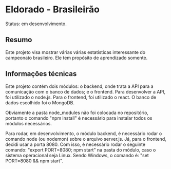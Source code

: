 # Eldorado - Brasileirão

Status: em desenvolvimento.

## Resumo
Este projeto visa mostrar várias várias estatísticas interessante do campeonato brasileiro. Ele tem propósito de aprendizado somente.

## Informações técnicas
Este projeto contém dois módulos: o backend, onde trata a API para a comunicação com o banco de dados; e o frontend. Para desenvolver a API, foi utilizado o node.js. Para o frontend, foi utilizado o react. O banco de dados escolhido foi o MongoDB.

Obviamente a pasta node_modules não foi colocada no repositório, portanto o comando "npm install" é necessário para instalar todos os módulos necessários.

Para rodar, em desenvolvimento, o módulo backend, é necessário rodar o comando node (ou nodemon) sobre o arquivo server.js. Já, para o frontend, decidi usar a porta 8080. Com isso, é necessário rodar o seguinte comando: "export PORT=8080; npm start" na pasta do módulo, caso o sistema operacional seja Linux. Sendo Windows, o comando é: "set PORT=8080 && npm start".
